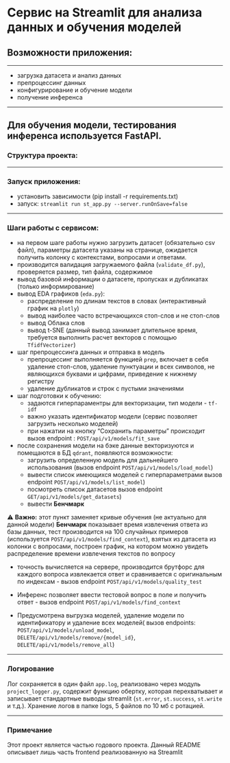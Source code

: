 # Сервис на Streamlit для анализа данных и обучения моделей

## Возможности приложения:
--------  
* загрузка датасета и анализ данных
* препроцессинг данных
* конфигурирование и обучение модели
* получение инференса
  
--------  
Для обучения модели, тестирования инференса используется FastAPI.
--------  
### Структура проекта:  

--------
### Запуск приложения:

- установить зависимости (pip install -r requirements.txt)
- запуск:
 `streamlit run st_app.py --server.runOnSave=false`
--------
### Шаги работы с сервисом:

- на первом шаге работы нужно загрузить датасет (обязательно csv файл), параметры датасета указаны на странице, ожидается получить колонку с контекстами, вопросами и ответами.
- производится валидация загружаемого файла (`validate_df.py`), проверяется размер, тип файла, содержимое
- вывод базовой информации о датасете, пропусках и дубликатах (только информирование)
- вывод EDA графиков (`eda.py`):
  - распределение по длинам текстов в словах (интерактивный график на `plotly`)
  - вывод наиболее часто встречающихся стоп-слов и не стоп-слов
  - вывод Облака слов
  - вывод t-SNE (данный вывод занимает длительное время, требуется выполнить расчет векторов с помощью `TfidfVectorizer`)
- шаг препроцессинга данных и отправка в модель
  - препроцессинг выполняется функцией `prep`, включает в себя удаление стоп-слов, удаление пунктуации и всех символов, не являющихся буквами и цифрами, приведение к нижнему регистру
  - удаление дубликатов и строк с пустыми значениями
- шаг подготовки к обучению:
  - задаются гиперпараментры для векторизации, тип модели -  `tf-idf`
  - важно указать идентификатор модели (сервис позволяет загрузить несколько моделей)
  - при нажатии на кнопку “Сохранить параметры” происходит вызов endpoint : `POST/api/v1/models/fit_save`
- после сохранения модели на бэке данные векторизуются и помещаются в БД `qdrant`, появляются возможности:
  - загрузить определенную модель для дальнейшего использования (вызов endpoint `POST/api/v1/models/load_model`)
  - вывести список имеющихся моделей с гиперпараметрами вызов endpoint `POST/api/v1/models/list_model`)
  - посмотреть список датасетов вызов endpoint `GET/api/v1/models/get_datasets`)
  - вывести **Бенчмарк**  

 ⚠️ **Важно:** этот пункт заменяет кривые обучения (не актуально для данной модели)  **Бенчмарк** показывает время извлечения ответа из базы данных, тест производится на 100 случайных примеров (используется `POST/api/v1/models/find_context`), взятых из датасета из колонки с вопросами, построен график, на котором можно увидеть распределение времени извлечения текстов по вопросу
- точность вычисляется на сервере, производится брутфорс для каждого вопроса извлекается ответ и сравнивается с оригинальным по индексам - вызов endpoint `POST/api/v1/models/quality_test`

- Инференс позволяет ввести тестовой вопрос в поле и получить ответ - вызов endpoint `POST/api/v1/models/find_context`
- Предусмотрена выгрузка моделей,  удаление модели по идентификатору и удаление всех моделей( вызов endpoints: `POST/api/v1/models/unload_model`, `DELETE/api/v1/models/remove/{model_id}`, `DELETE/api/v1/models/remove_all`)  

--------
### Логирование  

Лог сохраняется в один файл `app.log`, реализовано через модуль `project_logger.py`, содержит функцию обертку, которая перехватывает и записывает стандартные выводы streamlit (`st.error`, `st.success`, `st.write` и т.д.).  Хранение логов в папке logs, 5 файлов по 10 мб с ротацией.  

--------
### Примечание  
Этот проект является частью годового проекта. Данный README описывает лишь часть frontend реализованную на Streamlit  

  



